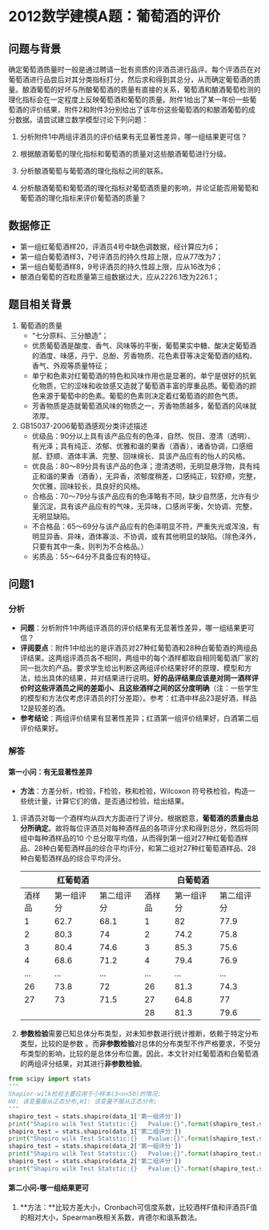 # 2012数学建模A题：葡萄酒的评价

## 问题与背景

确定葡萄酒质量时一般是通过聘请一批有资质的评酒员进行品评。每个评酒员在对葡萄酒进行品尝后对其分类指标打分，然后求和得到其总分，从而确定葡萄酒的质量。酿酒葡萄的好坏与所酿葡萄酒的质量有直接的关系，葡萄酒和酿酒葡萄检测的理化指标会在一定程度上反映葡萄酒和葡萄的质量。附件1给出了某一年份一些葡萄酒的评价结果，附件2和附件3分别给出了该年份这些葡萄酒的和酿酒葡萄的成分数据。请尝试建立数学模型讨论下列问题：

1. 分析附件1中两组评酒员的评价结果有无显著性差异，哪一组结果更可信？

2. 根据酿酒葡萄的理化指标和葡萄酒的质量对这些酿酒葡萄进行分级。
3. 分析酿酒葡萄与葡萄酒的理化指标之间的联系。
4. 分析酿酒葡萄和葡萄酒的理化指标对葡萄酒质量的影响，并论证能否用葡萄和葡萄酒的理化指标来评价葡萄酒的质量？

## 数据修正

- 第一组红葡萄酒样20，评酒员4号中缺色调数据，经计算应为6；
- 第一组白葡萄酒样3，7号评酒员的持久性超上限，应从77改为7；
- 第一组白葡萄酒样8，9号评酒员的持久性超上限，应从16改为6；
- 酿酒白葡萄的百粒质量第三组数据过大，应从2226.1改为226.1；

## 题目相关背景

1. 葡萄酒的质量
   - “七分原料、三分酿造”；
   - 优质葡萄酒是酸度、香气、风味等的平衡，葡萄果实中糖、酸决定葡萄酒的酒度、味感，丹宁、总酚、芳香物质、花色素苷等决定葡萄酒的结构、香气、外观等质量特征；
   - 单宁和色素对红葡萄酒的特色和风味作用也是显著的。单宁是很好的抗氧化物质，它的涩味和收敛感又造就了葡萄酒丰富的厚重品质。葡萄酒的颜色来源于葡萄中的色素。葡萄的色素则决定着红葡萄酒的颜色气质。
   - 芳香物质是造就葡萄酒风味的物质之一，芳香物质越多，葡萄酒的风味就浓厚。
2. GB15037-2006葡萄酒感观分类评述描述
   - 优级品：90分以上具有该产品应有的色泽，自然、悦目、澄清（透明）、有光泽；具有纯正、浓郁、优雅和谐的果香（酒香），诸香协调，口感细腻、舒顺、酒体丰满、完整、回味绵长、具该产品应有的怡人的风格。
   - 优良品：80～89分具有该产品的色泽；澄清透明，无明显悬浮物，具有纯正和谐的果香（酒香），无异香，浓郁度稍差，口感纯正，较舒顺，完整，欠优雅，回味较长，具良好的风格。
   - 合格品：70～79分与该产品应有的色泽略有不同，缺少自然感，允许有少量沉淀，具有该产品应有的气味，无异味，口感尚平衡，欠协调、完整，无明显缺陷。
   - 不合格品：65～69分与该产品应有的色泽明显不符，严重失光或浑浊，有明显异香、异味，酒体寡淡、不协调，或有其他明显的缺陷。（除色泽外，只要有其中一条，则判为不合格品。）
   - 劣质品：55～64分不具备应有的特征。

## 问题1

### 分析

- **问题**：分析附件1中两组评酒员的评价结果有无显著性差异，哪一组结果更可信？
- **评阅要点**：附件1中给出的是评酒员对27种红葡萄酒和28种白葡萄酒的两组品评结果。这两组评酒员各不相同，两组中的每个酒样都取自相同葡萄酒厂家的同一批次的产品。要求学生给出判断这两组评价结果好坏的原理、模型和方法，给出具体的结果，并对结果进行说明。**好的品评结果应该是对同一酒样评价时这些评酒员之间的差距小、且这些酒样之间的区分度明确**（注：一些学生的模型和方法仅考虑评酒员的打分差距）。参考：红酒中样品23是好酒，样品12是较差的酒。
- **参考结论**：两组评价结果有显著性差异；红酒第一组评价结果好，白酒第二组评价结果好。

### 解答

#### 第一小问：有无显著性差异

- **方法**：方差分析，t检验，F检验，秩和检验，Wilcoxon 符号秩检验，构造一些统计量，计算它们的值，是否通过检验，给出结果。

1. 评酒员对每一个酒样均从四大方面进行了评分。根据题意，**葡萄酒的质量由总分所确定**。故将每位评酒员对每种酒样品的各项评分求和得到总分，然后将同组中每种酒样品的10 个总分取平均值，从而得到第一组对27种红葡萄酒样品、28种白葡萄酒样品的综合平均评分，和第二组对27种红葡萄酒样品、28种白葡萄酒样品的综合平均评分。

   |        | 红葡萄酒   |            |        | 白葡萄酒   |            |
   | ------ | ---------- | ---------- | ------ | ---------- | ---------- |
   | 酒样品 | 第一组评分 | 第二组评分 | 酒样品 | 第一组评分 | 第二组评分 |
   | 1      | 62.7       | 68.1       | 1      | 82         | 77.9       |
   | 2      | 80.3       | 74         | 2      | 74.2       | 75.8       |
   | 3      | 80.4       | 74.6       | 3      | 85.3       | 75.6       |
   | 4      | 68.6       | 71.2       | 4      | 79.4       | 76.9       |
   | ...    | ...        | ...        | ...    | ...        | ...        |
   | 26     | 73.8       | 72         | 26     | 81.3       | 74.3       |
   | 27     | 73         | 71.5       | 27     | 64.8       | 77         |
   |        |            |            | 28     | 81.3       | 79.6       |

2.  **参数检验**需要已知总体分布类型，对未知参数进行统计推断，依赖于特定分布类型，比较的是参数 。而**非参数检验**对总体的分布类型不作严格要求，不受分布类型的影响，比较的是总体分布位置。因此，本文针对红葡萄酒和白葡萄酒的两组评分结果，对其进行**非参数检验**。

   ```python
   from scipy import stats
   """
   Shapior-wilk检验主要应用于小样本(3<n<50)的情况;
   H0: 该变量服从正态分布,H1: 该变量不服从正态分布;
   """
   shapiro_test = stats.shapiro(data_1['第一组评分'])
   print("Shapiro wilk Test Statstic:{}   Pvalue:{}".format(shapiro_test.statistic,shapiro_test.pvalue))
   shapiro_test = stats.shapiro(data_1['第二组评分'])
   print("Shapiro wilk Test Statstic:{}   Pvalue:{}".format(shapiro_test.statistic,shapiro_test.pvalue))
   shapiro_test = stats.shapiro(data_2['第一组评分'])
   print("Shapiro wilk Test Statstic:{}   Pvalue:{}".format(shapiro_test.statistic,shapiro_test.pvalue))
   shapiro_test = stats.shapiro(data_2['第二组评分'])
   print("Shapiro wilk Test Statstic:{}   Pvalue:{}".format(shapiro_test.statistic,shapiro_test.pvalue))
   ```

   

#### 第二小问-哪一组结果更可

1. **方法：**比较方差大小，Cronbach可信度系数，比较酒样F值和评酒员F值的相对大小，Spearman秩相关系数，肯德尔和谐系数法。
